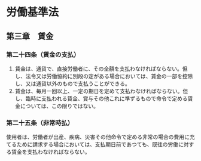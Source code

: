# 労働基準法

## 第三章　賃金

### 第二十四条（賃金の支払）

1. 賃金は、通貨で、直接労働者に、その全額を支払わなければならない。但し、法令又は労働協約に別段の定がある場合においては、賃金の一部を控除し、又は通貨以外のもので支払うことができる。
2. 賃金は、毎月一回以上、一定の期日を定めて支払わなければならない。但し、臨時に支払われる賃金、賞与その他これに準ずるもので命令で定める賃金については、この限りではない。

### 第二十五条（非常時払）

使用者は、労働者が出産、疾病、災害その他命令で定める非常の場合の費用に充てるために請求する場合においては、支払期日前であつても、既往の労働に対する賃金を支払わなければならない。
